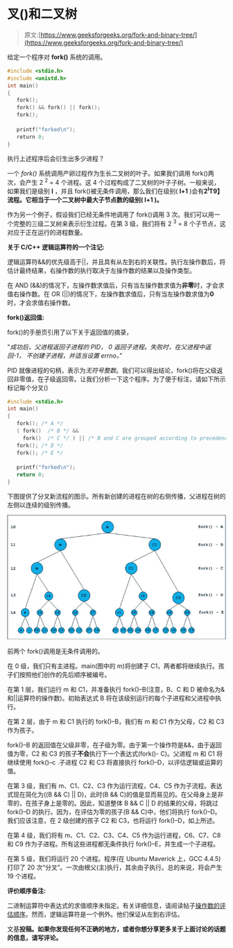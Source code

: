 # 叉()和二叉树

> 原文:[https://www.geeksforgeeks.org/fork-and-binary-tree/](https://www.geeksforgeeks.org/fork-and-binary-tree/)

给定一个程序对 **fork()** 系统的调用。

```cpp
#include <stdio.h>
#include <unistd.h>
int main()
{
   fork();
   fork() && fork() || fork();
   fork();

   printf("forked\n");
   return 0;
}
```

执行上述程序后会衍生出多少进程？

一个 *fork()* 系统调用产卵过程作为生长二叉树的叶子。如果我们调用 fork()两次，会产生 2 <sup>2</sup> = 4 个进程。这 4 个过程构成了二叉树的叶子子树。一般来说，如果我们是级别 **l** ，并且 fork()被无条件调用，那么我们在级别( **l+1** )会有**2<sup>l</sup>T9】流程。它相当于一个二叉树中最大子节点数的级别( **l+1** )。**

作为另一个例子，假设我们已经无条件地调用了 fork()调用 3 次。我们可以用一个完整的三级二叉树来表示衍生过程。在第 3 级，我们将有 2 <sup>3</sup> = 8 个子节点，这对应于正在运行的进程数量。

**关于 C/C++ 逻辑运算符的一个注记:**

逻辑运算符&&的优先级高于||，并且具有从左到右的关联性。执行左操作数后，将估计最终结果，右操作数的执行取决于左操作数的结果以及操作类型。

在 AND (&&)的情况下，左操作数求值后，只有当左操作数求值为**非零**时，才会求值右操作数。在 OR (||)的情况下，左操作数求值后，只有当左操作数求值为**0**时，才会求值右操作数。

**fork()返回值:**

fork()的手册页引用了以下关于返回值的摘录，

"*成功后，父进程返回子进程的 PID，* *0 返回子进程。失败时，在父进程中返回-1，* *不创建子进程，并适当设置 errno。*”

PID 就像进程的句柄，表示为*无符号整数*。我们可以得出结论，fork()将在父级返回非零值，在子级返回零。让我们分析一下这个程序。为了便于标注，请如下所示标记每个分叉()

```cpp
#include <stdio.h>
int main()
{
   fork(); /* A */
   ( fork()  /* B */ &&
     fork()  /* C */ ) || /* B and C are grouped according to precedence */
   fork(); /* D */
   fork(); /* E */

   printf("forked\n");
   return 0;
}
```

下图提供了分叉新流程的图示。所有新创建的进程在树的右侧传播，父进程在树的左侧以连续的级别传播。

[![](img/cd8a2cb3154a413391fa37b18e8abec3.png)](https://media.geeksforgeeks.org/wp-content/cdn-uploads/forkPuzzle.jpg)

前两个 fork()调用是无条件调用的。

在 0 级，我们只有主进程。main(图中的 m)将创建子 C1，两者都将继续执行。孩子们按照他们创作的先后顺序被编号。

在第 1 层，我们运行 m 和 C1，并准备执行 fork()–B(注意，B、C 和 D 被命名为&和||运算符的操作数)。初始表达式 B 将在该级别运行的每个子进程和父进程中执行。

在第 2 层，由于 m 和 C1 执行的 fork()–B，我们有 m 和 C1 作为父母，C2 和 C3 作为孩子。

fork()–B 的返回值在父级非零，在子级为零。由于第一个操作符是&&，由于返回值为零，C2 和 C3 的孩子**不会**执行下一个表达式(fork()- C)。父进程 m 和 C1 将继续使用 fork()–c .子进程 C2 和 C3 将直接执行 fork()–D，以评估逻辑或运算的值。

在第 3 级，我们有 m、C1、C2、C3 作为运行流程，C4、C5 作为子流程。表达式现在简化为((B && C) || D)，此时(B && C)的值是显而易见的。在父母身上是非零的，在孩子身上是零的。因此，知道整体 B && C || D 的结果的父母，将跳过 fork()–D 的执行。因为，在评估为零的孩子(B && C)中，他们将执行 fork()–D。我们应该注意，在 2 级创建的孩子 C2 和 C3，也将运行 fork()–D，如上所述。

在第 4 级，我们将有 m、C1、C2、C3、C4、C5 作为运行进程，C6、C7、C8 和 C9 作为子进程。所有这些进程都无条件执行 fork()–E，并生成一个子进程。

在第 5 级，我们将运行 20 个进程。程序(在 Ubuntu Maverick 上，GCC 4.4.5)打印了 20 次“分叉”。一次由根父(主)执行，其余由子执行。总的来说，将会产生 19 个进程。

**评价顺序备注:**

二进制运算符中表达式的求值顺序未指定。有关详细信息，请阅读帖子[操作数的评估顺序](https://www.geeksforgeeks.org/evaluation-order-of-operands/)。然而，逻辑运算符是一个例外。他们保证从左到右评估。

文基**投稿。如果你发现任何不正确的地方，或者你想分享更多关于上面讨论的话题的信息，请写评论。**